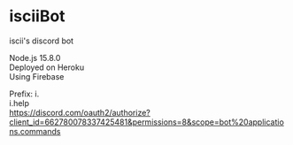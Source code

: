 # isciiBot
iscii's discord bot

Node.js 15.8.0    
Deployed on Heroku    
Using Firebase    

Prefix: i.    
i.help    
https://discord.com/oauth2/authorize?client_id=662780078337425481&permissions=8&scope=bot%20applications.commands
